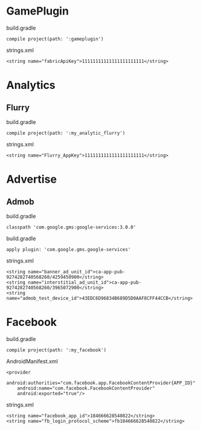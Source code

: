 # GamePlugin

build.gradle

    compile project(path: ':gameplugin')

strings.xml

    <string name="fabricApiKey">11111111111111111111111</string>

# Analytics

## Flurry

build.gradle
    
    compile project(path: ':my_analytic_flurry')

strings.xml

    <string name="Flurry_AppKey">1111111111111111111111</string>

# Advertise

## Admob
    
build.gradle

    classpath 'com.google.gms:google-services:3.0.0'

build.gradle

    apply plugin: 'com.google.gms.google-services'

strings.xml

    <string name="banner_ad_unit_id">ca-app-pub-9274282740568260/4259450900</string>
    <string name="interstitial_ad_unit_id">ca-app-pub-9274282740568260/3965072900</string>
    <string name="admob_test_device_id">43EDC6D96834B689D5D0AAF8CFF44CCB</string>

# Facebook

build.gradle
    
    compile project(path: ':my_facebook')

AndroidManifest.xml

    <provider 
        android:authorities="com.facebook.app.FacebookContentProvider{APP_ID}"
        android:name="com.facebook.FacebookContentProvider"
        android:exported="true"/>

strings.xml
    
    <string name="facebook_app_id">184666628540822</string>
    <string name="fb_login_protocol_scheme">fb184666628540822</string>
